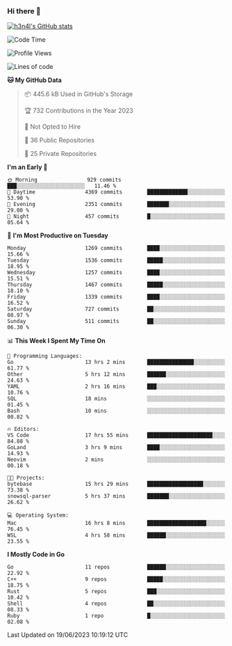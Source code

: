 ### Hi there 👋

[![h3n4l's GitHub stats](https://github-readme-stats.vercel.app/api?username=h3n4l&count_private=true&show_icons=true&theme=radical)](https://github.com/h3n4l/github-readme-stats)

<!--START_SECTION:waka-->
![Code Time](http://img.shields.io/badge/Code%20Time-1%2C330%20hrs%2012%20mins-blue)

![Profile Views](http://img.shields.io/badge/Profile%20Views-0-blue)

![Lines of code](https://img.shields.io/badge/From%20Hello%20World%20I%27ve%20Written-3.4%20million%20lines%20of%20code-blue)

**🐱 My GitHub Data** 

> 📦 445.6 kB Used in GitHub's Storage 
 > 
> 🏆 732 Contributions in the Year 2023
 > 
> 🚫 Not Opted to Hire
 > 
> 📜 36 Public Repositories 
 > 
> 🔑 25 Private Repositories 
 > 
**I'm an Early 🐤** 

```text
🌞 Morning                929 commits         ███░░░░░░░░░░░░░░░░░░░░░░   11.46 % 
🌆 Daytime                4369 commits        █████████████░░░░░░░░░░░░   53.90 % 
🌃 Evening                2351 commits        ███████░░░░░░░░░░░░░░░░░░   29.00 % 
🌙 Night                  457 commits         █░░░░░░░░░░░░░░░░░░░░░░░░   05.64 % 
```
📅 **I'm Most Productive on Tuesday** 

```text
Monday                   1269 commits        ████░░░░░░░░░░░░░░░░░░░░░   15.66 % 
Tuesday                  1536 commits        █████░░░░░░░░░░░░░░░░░░░░   18.95 % 
Wednesday                1257 commits        ████░░░░░░░░░░░░░░░░░░░░░   15.51 % 
Thursday                 1467 commits        █████░░░░░░░░░░░░░░░░░░░░   18.10 % 
Friday                   1339 commits        ████░░░░░░░░░░░░░░░░░░░░░   16.52 % 
Saturday                 727 commits         ██░░░░░░░░░░░░░░░░░░░░░░░   08.97 % 
Sunday                   511 commits         ██░░░░░░░░░░░░░░░░░░░░░░░   06.30 % 
```


📊 **This Week I Spent My Time On** 

```text
💬 Programming Languages: 
Go                       13 hrs 2 mins       ███████████████░░░░░░░░░░   61.77 % 
Other                    5 hrs 12 mins       ██████░░░░░░░░░░░░░░░░░░░   24.63 % 
YAML                     2 hrs 16 mins       ███░░░░░░░░░░░░░░░░░░░░░░   10.76 % 
SQL                      18 mins             ░░░░░░░░░░░░░░░░░░░░░░░░░   01.45 % 
Bash                     10 mins             ░░░░░░░░░░░░░░░░░░░░░░░░░   00.82 % 

🔥 Editors: 
VS Code                  17 hrs 55 mins      █████████████████████░░░░   84.88 % 
GoLand                   3 hrs 9 mins        ████░░░░░░░░░░░░░░░░░░░░░   14.93 % 
Neovim                   2 mins              ░░░░░░░░░░░░░░░░░░░░░░░░░   00.18 % 

🐱‍💻 Projects: 
bytebase                 15 hrs 29 mins      ██████████████████░░░░░░░   73.38 % 
snowsql-parser           5 hrs 37 mins       ███████░░░░░░░░░░░░░░░░░░   26.62 % 

💻 Operating System: 
Mac                      16 hrs 8 mins       ███████████████████░░░░░░   76.45 % 
WSL                      4 hrs 58 mins       ██████░░░░░░░░░░░░░░░░░░░   23.55 % 
```

**I Mostly Code in Go** 

```text
Go                       11 repos            ██████░░░░░░░░░░░░░░░░░░░   22.92 % 
C++                      9 repos             █████░░░░░░░░░░░░░░░░░░░░   18.75 % 
Rust                     5 repos             ███░░░░░░░░░░░░░░░░░░░░░░   10.42 % 
Shell                    4 repos             ██░░░░░░░░░░░░░░░░░░░░░░░   08.33 % 
Ruby                     1 repo              █░░░░░░░░░░░░░░░░░░░░░░░░   02.08 % 
```




 Last Updated on 19/06/2023 10:19:12 UTC
<!--END_SECTION:waka-->

